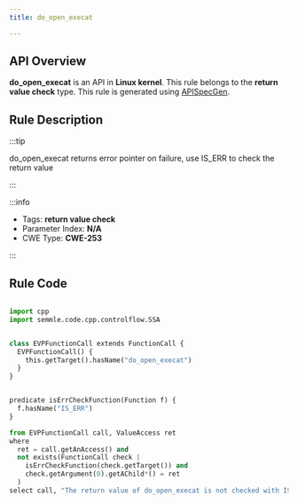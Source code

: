 ```yaml
---
title: do_open_execat

---
```



## API Overview
**do_open_execat** is an API in **Linux kernel**. This rule belongs to the **return value check** type. This rule is generated using [APISpecGen](../../tools/APISpecGen).
## Rule Description

:::tip

do_open_execat returns error pointer on failure, use IS_ERR to check the return value

:::

:::info

- Tags: **return value check**
- Parameter Index: **N/A**
- CWE Type: **CWE-253**

:::

## Rule Code
```python

import cpp
import semmle.code.cpp.controlflow.SSA


class EVPFunctionCall extends FunctionCall {
  EVPFunctionCall() {
    this.getTarget().hasName("do_open_execat")
  }
}


predicate isErrCheckFunction(Function f) {
  f.hasName("IS_ERR") 
}

from EVPFunctionCall call, ValueAccess ret
where
  ret = call.getAnAccess() and
  not exists(FunctionCall check |
    isErrCheckFunction(check.getTarget()) and
    check.getArgument(0).getAChild*() = ret
  )
select call, "The return value of do_open_execat is not checked with IS_ERR."
    
```